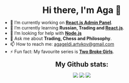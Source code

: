 ### <h1 align="center" style="margin: 5px 10px;">Hi there, I'm Aga 👋</h1>


- 🔭 I’m currently working on **[React.js Admin Panel](https://github.com/sequery/ReactJS-Admin)**.
- 🌱 I’m currently learning **Russian, Trading and [React.js](https://reactjs.org)**.
- 🤔 I’m looking for help with **[Node.js](https://nodejs.org)**
- 💬 Ask me about **Trading, Chess and Philosophy**.
- 📫 How to reach me: agageldi.artykov@gmail.com
- ⚡ Fun fact: My favourite series is **[Two Broke Girls](https://www.imdb.com/title/tt1845307/)**.

<!--- <h2 align="center" style="margin: 5px 10px;">My Current Knowledge</h2> 
Shields.io place some badges 
--->

<div align="center">
<h2 align="center" style="margin: 5px 10px;">My Github stats:</h2> 

[![](https://github-readme-stats.vercel.app/api?username=sequery&show_icons=true&theme=material-palenight&hide_border=true&locale=en)](https://github.com/sequery)
[![](https://github-readme-streak-stats.herokuapp.com/?user=sequery&theme=material-palenight)](https://github.com/sequery)
[![](https://github-readme-stats.vercel.app/api/top-langs/?username=sequery&theme=material-palenight&layout=compact)](https://github.com/sequery)
</div>

